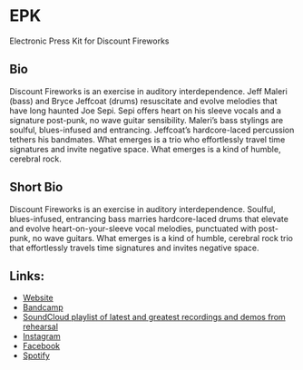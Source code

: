 # EPK

Electronic Press Kit for Discount Fireworks

## Bio
Discount Fireworks is an exercise in auditory interdependence. Jeff Maleri (bass) and Bryce Jeffcoat (drums) resuscitate and evolve melodies that have long haunted Joe Sepi. Sepi offers heart on his sleeve vocals and a signature post-punk, no wave guitar sensibility. Maleri’s bass stylings are soulful, blues-infused and entrancing. Jeffcoat’s hardcore-laced percussion tethers his bandmates. What emerges is a trio who effortlessly travel time signatures and invite negative space. What emerges is a kind of humble, cerebral rock.

## Short Bio
Discount Fireworks is an exercise in auditory interdependence. Soulful, blues-infused, entrancing bass marries hardcore-laced drums that elevate and evolve heart-on-your-sleeve vocal melodies, punctuated with post-punk, no wave guitars. What emerges is a kind of humble, cerebral rock trio that effortlessly travels time signatures and invites negative space.

## Links:
- [Website](https://DiscountFireworks.band)
- [Bandcamp](https://discountfireworksband.bandcamp.com)
- [SoundCloud playlist of latest and greatest recordings and demos from rehearsal](https://soundcloud.com/discount-fireworks/sets/latest-and-greatest)
- [Instagram](https://instagram.com/discountfireworksband)
- [Facebook](https://www.facebook.com/discountfireworksband)
- [Spotify](https://open.spotify.com/artist/7amxh0PGaAabzr7mYZAnD2?si=8jlwjXrNSN-3jkAtLtXN3g)
